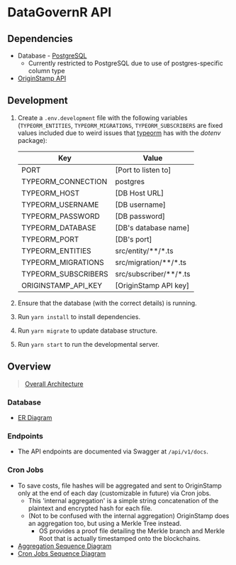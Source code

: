 # DataGovernR API

## Dependencies 
* Database - [PostgreSQL](https://www.postgresql.org/)
    * Currently restricted to PostgreSQL due to use of postgres-specific column type
* [OriginStamp API](https://originstamp.com/)

## Development
1. Create a `.env.development` file with the following variables (`TYPEORM_ENTITIES`, `TYPEORM_MIGRATIONS`, `TYPEORM_SUBSCRIBERS` are fixed values included due to weird issues that [typeorm]((https://github.com/typeorm/typeorm)) has with the *dotenv* package):

    | Key      | Value |
    | ----------- | ----------- |
    | PORT      | [Port to listen to]       |
    | TYPEORM_CONNECTION      | postgres       |
    | TYPEORM_HOST      | [DB Host URL]       |
    | TYPEORM_USERNAME      | [DB username]       |
    | TYPEORM_PASSWORD      | [DB password]       |
    | TYPEORM_DATABASE      | [DB's database name]       |
    | TYPEORM_PORT      | [DB's port]       |
    | TYPEORM_ENTITIES      | src/entity/**/*.ts       |
    | TYPEORM_MIGRATIONS      | src/migration/**/*.ts       |
    | TYPEORM_SUBSCRIBERS      | src/subscriber/**/*.ts       |
    | ORIGINSTAMP_API_KEY      | [OriginStamp API key]       |
2. Ensure that the database (with the correct details) is running.
3. Run `yarn install` to install dependencies.
4. Run `yarn migrate` to update database structure.
5. Run `yarn start` to run the developmental server.

## Overview
>[Overall Architecture](https://entuedu-my.sharepoint.com/:i:/g/personal/chua0886_e_ntu_edu_sg/EWrtSfNBFGpCm3ezxFG_GGkBsrWB8OTHU11X7u3v9Yc6hA?e=PYDuYD)
### Database
* [ER Diagram](https://entuedu-my.sharepoint.com/:i:/g/personal/chua0886_e_ntu_edu_sg/EVjwVbRM_Q5AsSeK02DWMbcB4-tT4_0wS8qF_7REthJYug?e=dEsJ8C)
### Endpoints
* The API endpoints are documented via Swagger at `/api/v1/docs`.
### Cron Jobs
* To save costs, file hashes will be aggregated and sent to OriginStamp only at the end of each day (customizable in future) via Cron jobs.
    * This 'internal aggregation' is a simple string concatenation of the plaintext and encrypted hash for each file.
    * (Not to be confused with the internal aggregation) OriginStamp does an aggregation too, but using a Merkle Tree instead.
        * OS provides a proof file detailing the Merkle branch and Merkle Root that is actually timestamped onto the blockchains.
* [Aggregation Sequence Diagram](https://entuedu-my.sharepoint.com/:i:/g/personal/chua0886_e_ntu_edu_sg/EZNJ6Ygga65Mn0lvVm5mSA8Bf96VyMpwrM-447gj_zkrZg?e=B7idlZ)
* [Cron Jobs Sequence Diagram](https://entuedu-my.sharepoint.com/:i:/g/personal/chua0886_e_ntu_edu_sg/EdTypC8QV3ZFuHRg1zdDkBgBQBTbHxNIvSeNzx8QdJDVaA?e=k6S3FZ)

